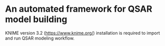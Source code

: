 # An automated framework for QSAR model building
KNIME version 3.2 (https://www.knime.org/) installation is required to import and run QSAR modeling workflow.
